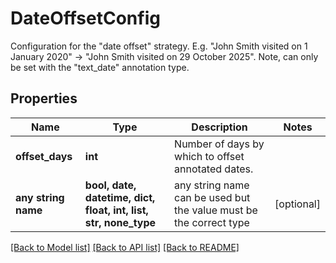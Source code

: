 # DateOffsetConfig

Configuration for the \"date offset\" strategy. E.g. \"John Smith visited on 1 January 2020\" -> \"John Smith visited on 29 October 2025\". Note, can only be set with the \"text_date\" annotation type.

## Properties
Name | Type | Description | Notes
------------ | ------------- | ------------- | -------------
**offset_days** | **int** | Number of days by which to offset annotated dates. | 
**any string name** | **bool, date, datetime, dict, float, int, list, str, none_type** | any string name can be used but the value must be the correct type | [optional]

[[Back to Model list]](../README.md#documentation-for-models) [[Back to API list]](../README.md#documentation-for-api-endpoints) [[Back to README]](../README.md)



